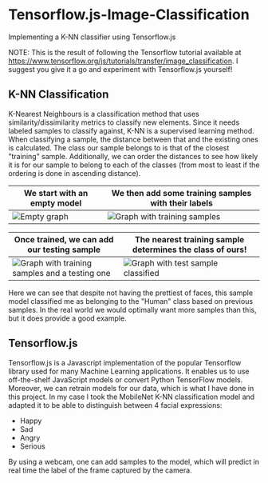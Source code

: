 # Tensorflow.js-Image-Classification
Implementing a K-NN classifier using Tensorflow.js

NOTE: This is the result of following the Tensorflow tutorial available at 
https://www.tensorflow.org/js/tutorials/transfer/image_classification. I suggest you give it a go and experiment with Tensorflow.js yourself!

<h2>K-NN Classification</h2>

K-Nearest Neighbours is a classification method that uses similarity/dissimilarity metrics to classify new elements. Since it needs labeled samples to classify against, K-NN is a supervised learning method. When classifying a sample, the distance between that and the existing ones is calculated. The class our sample belongs to is that of the closest "training" sample. Additionally, we can order the distances to see how likely it is for our sample to belong to each of the classes (from most to least if the ordering is done in ascending distance).

|  We start with an empty model   |  We then add some **training samples** with their labels   |
| --- | --- |
| ![Empty graph](/../readmeimages/images/empty_graph.png?raw=true) | ![Graph with training samples](/../readmeimages/images/sample_points.png?raw_true) |

| Once trained, we can add our **testing sample** | The nearest training sample determines the class of ours! |
| --- | --- |
| ![Graph with training samples and a testing one](/../readmeimages/images/test_sample.png?raw=true) | ![Graph with test sample classified](/../readmeimages/images/test_sample_classified.png?raw=true) |

Here we can see that despite not having the prettiest of faces, this sample model classified me as belonging to the "Human" class based on previous samples. In the real world we would optimally want more samples than this, but it does provide a good example.

<h2>Tensorflow.js</h2>

Tensorflow.js is a Javascript implementation of the popular Tensorflow library used for many Machine Learning applications. It enables us to use off-the-shelf JavaScript models or convert Python TensorFlow models. Moreover, we can retrain models for our data, which is what I have done in this project. In my case I took the MobileNet K-NN classification model and adapted it to be able to distinguish between 4 facial expressions: 
* Happy
* Sad
* Angry
* Serious

By using a webcam, one can add samples to the model, which will predict in real time the label of the frame captured by the camera.
